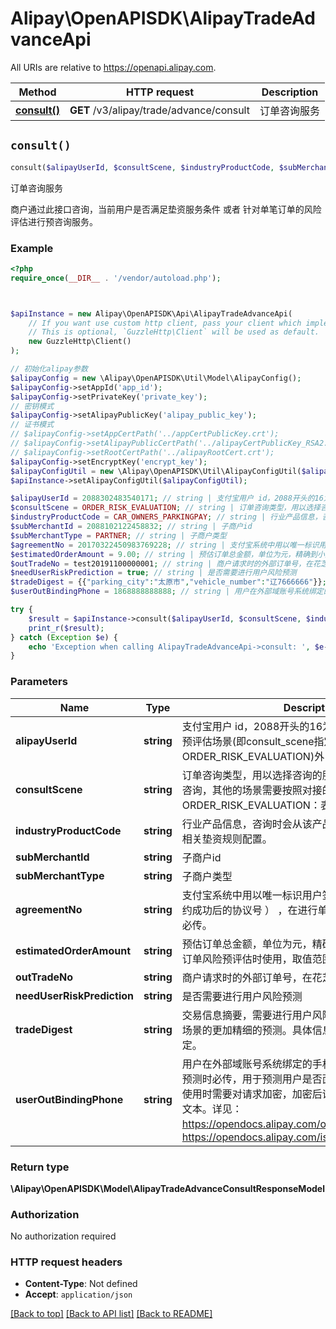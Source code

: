 # Alipay\OpenAPISDK\AlipayTradeAdvanceApi

All URIs are relative to https://openapi.alipay.com.

Method | HTTP request | Description
------------- | ------------- | -------------
[**consult()**](AlipayTradeAdvanceApi.md#consult) | **GET** /v3/alipay/trade/advance/consult | 订单咨询服务


## `consult()`

```php
consult($alipayUserId, $consultScene, $industryProductCode, $subMerchantId, $subMerchantType, $agreementNo, $estimatedOrderAmount, $outTradeNo, $needUserRiskPrediction, $tradeDigest, $userOutBindingPhone): \Alipay\OpenAPISDK\Model\AlipayTradeAdvanceConsultResponseModel
```

订单咨询服务

商户通过此接口咨询，当前用户是否满足垫资服务条件 或者 针对单笔订单的风险评估进行预咨询服务。

### Example

```php
<?php
require_once(__DIR__ . '/vendor/autoload.php');



$apiInstance = new Alipay\OpenAPISDK\Api\AlipayTradeAdvanceApi(
    // If you want use custom http client, pass your client which implements `GuzzleHttp\ClientInterface`.
    // This is optional, `GuzzleHttp\Client` will be used as default.
    new GuzzleHttp\Client()
);

// 初始化alipay参数
$alipayConfig = new \Alipay\OpenAPISDK\Util\Model\AlipayConfig();
$alipayConfig->setAppId('app_id');
$alipayConfig->setPrivateKey('private_key');
// 密钥模式
$alipayConfig->setAlipayPublicKey('alipay_public_key');
// 证书模式
// $alipayConfig->setAppCertPath('../appCertPublicKey.crt');
// $alipayConfig->setAlipayPublicCertPath('../alipayCertPublicKey_RSA2.crt');
// $alipayConfig->setRootCertPath('../alipayRootCert.crt');
$alipayConfig->setEncryptKey('encrypt_key');
$alipayConfigUtil = new \Alipay\OpenAPISDK\Util\AlipayConfigUtil($alipayConfig);
$apiInstance->setAlipayConfigUtil($alipayConfigUtil);

$alipayUserId = 2088302483540171; // string | 支付宝用户 id，2088开头的16为数字。 除单笔订单风险预评估场景(即consult_scene指定ORDER_RISK_EVALUATION)外，其他场景必选。
$consultScene = ORDER_RISK_EVALUATION; // string | 订单咨询类型，用以选择咨询的服务。不传时默认为垫资咨询，其他的场景需要按照对接的服务传入指定的值。 ORDER_RISK_EVALUATION：表示单笔订单风险预评估。
$industryProductCode = CAR_OWNERS_PARKINGPAY; // string | 行业产品信息，咨询时会从该产品对应的销售方案中获取相关垫资规则配置。
$subMerchantId = 2088102122458832; // string | 子商户id
$subMerchantType = PARTNER; // string | 子商户类型
$agreementNo = 20170322450983769228; // string | 支付宝系统中用以唯一标识用户签约记录的编号（用户签约成功后的协议号 ） ，在进行单笔订单风险评估预咨询时必传。
$estimatedOrderAmount = 9.00; // string | 预估订单总金额，单位为元，精确到小数点后两位，单笔订单风险预评估时使用，取值范围[0.01,100000000]。
$outTradeNo = test20191100000001; // string | 商户请求时的外部订单号，在花芝场景下非空。
$needUserRiskPrediction = true; // string | 是否需要进行用户风险预测
$tradeDigest = {{"parking_city":"太原市","vehicle_number":"辽7666666"}}; // string | 交易信息摘要，需要进行用户风险预测时可传，用于结合场景的更加精细的预测。具体信息结构服务接入前咨询约定。
$userOutBindingPhone = 1868888888888; // string | 用户在外部域账号系统绑定的手机号，需要进行用户风险预测时必传，用于预测用户是否面临被二次放号的场景。使用时需要对请求加密，加密后请求在公网传输时为加密文本。详见：https://opendocs.alipay.com/open/common/104567；https://opendocs.alipay.com/isv/grefvl/getaes

try {
    $result = $apiInstance->consult($alipayUserId, $consultScene, $industryProductCode, $subMerchantId, $subMerchantType, $agreementNo, $estimatedOrderAmount, $outTradeNo, $needUserRiskPrediction, $tradeDigest, $userOutBindingPhone);
    print_r($result);
} catch (Exception $e) {
    echo 'Exception when calling AlipayTradeAdvanceApi->consult: ', $e->getMessage(), PHP_EOL;
}
```

### Parameters

Name | Type | Description  | Notes
------------- | ------------- | ------------- | -------------
 **alipayUserId** | **string**| 支付宝用户 id，2088开头的16为数字。 除单笔订单风险预评估场景(即consult_scene指定ORDER_RISK_EVALUATION)外，其他场景必选。 | [optional]
 **consultScene** | **string**| 订单咨询类型，用以选择咨询的服务。不传时默认为垫资咨询，其他的场景需要按照对接的服务传入指定的值。 ORDER_RISK_EVALUATION：表示单笔订单风险预评估。 | [optional]
 **industryProductCode** | **string**| 行业产品信息，咨询时会从该产品对应的销售方案中获取相关垫资规则配置。 | [optional]
 **subMerchantId** | **string**| 子商户id | [optional]
 **subMerchantType** | **string**| 子商户类型 | [optional]
 **agreementNo** | **string**| 支付宝系统中用以唯一标识用户签约记录的编号（用户签约成功后的协议号 ） ，在进行单笔订单风险评估预咨询时必传。 | [optional]
 **estimatedOrderAmount** | **string**| 预估订单总金额，单位为元，精确到小数点后两位，单笔订单风险预评估时使用，取值范围[0.01,100000000]。 | [optional]
 **outTradeNo** | **string**| 商户请求时的外部订单号，在花芝场景下非空。 | [optional]
 **needUserRiskPrediction** | **string**| 是否需要进行用户风险预测 | [optional]
 **tradeDigest** | **string**| 交易信息摘要，需要进行用户风险预测时可传，用于结合场景的更加精细的预测。具体信息结构服务接入前咨询约定。 | [optional]
 **userOutBindingPhone** | **string**| 用户在外部域账号系统绑定的手机号，需要进行用户风险预测时必传，用于预测用户是否面临被二次放号的场景。使用时需要对请求加密，加密后请求在公网传输时为加密文本。详见：https://opendocs.alipay.com/open/common/104567；https://opendocs.alipay.com/isv/grefvl/getaes | [optional]

### Return type

**\Alipay\OpenAPISDK\Model\AlipayTradeAdvanceConsultResponseModel**

### Authorization

No authorization required

### HTTP request headers

- **Content-Type**: Not defined
- **Accept**: `application/json`

[[Back to top]](#) [[Back to API list]](../../README.md#api-endpoints)
[[Back to README]](../../README.md)
